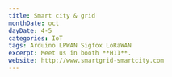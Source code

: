 ```yaml
---
title: Smart city & grid
monthDate: oct
dayDate: 4-5
categories: IoT
tags: Arduino LPWAN Sigfox LoRaWAN
excerpt: Meet us in booth **H11**.
website: http://www.smartgrid-smartcity.com
---
```

